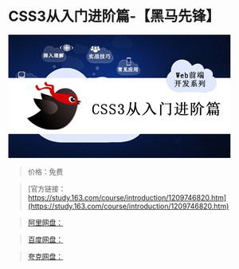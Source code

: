 # CSS3从入门进阶篇-【黑马先锋】

![img](../../../assets/study163/free/26b1cda07b344f83b7f228b23410eab8.jpg)

> 价格：免费

> [官方链接：https://study.163.com/course/introduction/1209746820.htm](https://study.163.com/course/introduction/1209746820.htm)

> [阿里网盘：]()

> [百度网盘：]()

> [夸克网盘：]()

